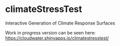 # climateStressTest
Interactive Generation of Climate Response Surfaces

Work in progress version can be seen here:  
https://cloudwater.shinyapps.io/climatestresstest/
